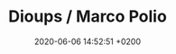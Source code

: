 ---
layout: event
title:  "Dioups / Marco Polio"
date:   2020-06-06 14:52:51 +0200
categories: event juin-2020
---